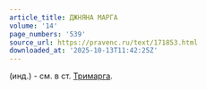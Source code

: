 ```yaml
---
article_title: ДЖНЯНА МАРГА
volume: '14'
page_numbers: '539'
source_url: https://pravenc.ru/text/171853.html
downloaded_at: '2025-10-13T11:42:25Z'
---
```


(инд.) - см. в ст. [Тримарга](https://pravenc.ru/text/Тримарга.html).
